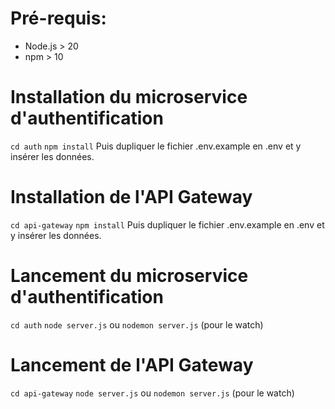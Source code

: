 # Pré-requis:

- Node.js > 20
- npm > 10

# Installation du microservice d'authentification

`cd auth`
`npm install`
Puis dupliquer le fichier .env.example en .env et y insérer les données.

# Installation de l'API Gateway

`cd api-gateway`
`npm install`
Puis dupliquer le fichier .env.example en .env et y insérer les données.

# Lancement du microservice d'authentification

`cd auth`
`node server.js` ou `nodemon server.js` (pour le watch)

# Lancement de l'API Gateway

`cd api-gateway`
`node server.js` ou `nodemon server.js` (pour le watch)
